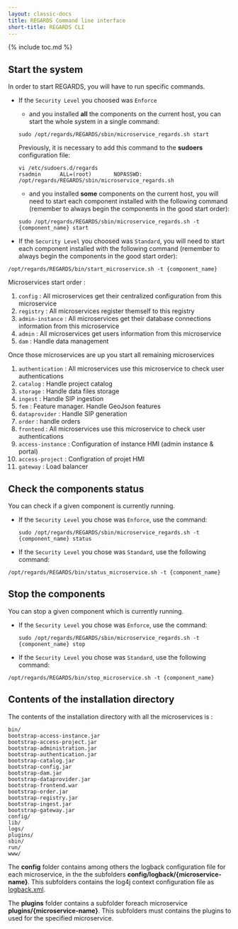 ```yaml
---
layout: classic-docs
title: REGARDS Command line interface
short-title: REGARDS CLI
---
```


{% include toc.md %}

## Start the system

In order to start REGARDS, you will have to run specific commands.

- If the `Security Level` you choosed was `Enforce`
  - and you installed **all** the components on the current host, you can start the whole system in a single command:
  ```shell
  sudo /opt/regards/REGARDS/sbin/microservice_regards.sh start
  ```

    Previously, it is necessary to add this command to the **sudoers** configuration file:
  ```shell
  vi /etc/sudoers.d/regards
  rsadmin      ALL=(root)       NOPASSWD: /opt/regards/REGARDS/sbin/microservice_regards.sh
  ```

  - and you installed **some** components on the current host, you will need to start each component installed with the following command (remember to always begin the components in the good start order):
  ```shell
  sudo /opt/regards/REGARDS/sbin/microservice_regards.sh -t {component_name} start
  ```


- If the `Security Level` you choosed was `Standard`, you will need to start each component installed with the following command (remember to always begin the components in the good start order):
```shell
/opt/regards/REGARDS/bin/start_microservice.sh -t {component_name}
```

Microservices start order :
 1. `config` : All microservices get their centralized configuration from this microservice
 2. `registry` : All microservices register themself to this registry
 3. `admin-instance` : All microservices get their database connections information from this microservice
 4. `admin` : All microservices get users information from this microservice
 5. `dam` : Handle data management
 
 Once those microservices are up you start all remaining microservices

 1. `authentication` : All microservices use this microservice to check user authentications
 2. `catalog` : Handle project catalog
 3. `storage` : Handle data files storage
 4. `ingest` : Handle SIP ingestion
 5. `fem` : Feature manager. Handle GeoJson features
 6. `dataprovider` : Handle SIP generation
 7. `order` : handle orders
 8. `frontend` : All microservices use this microservice to check user authentications
 9. `access-instance` : Configuration of instance HMI (admin instance & portal)
 10. `access-project` : Configration of projet HMI
 11. `gateway` : Load balancer
 

## Check the components status
You can check if a given component is currently running.

- If the `Security Level` you chose was `Enforce`, use the command:
  ```shell
  sudo /opt/regards/REGARDS/sbin/microservice_regards.sh -t {component_name} status
  ```

- If the `Security Level` you chose was `Standard`, use the following command:
```shell
/opt/regards/REGARDS/bin/status_microservice.sh -t {component_name}
```

## Stop the components
You can stop a given component which is currently running.

- If the `Security Level` you chose was `Enforce`, use the command:
  ```shell
  sudo /opt/regards/REGARDS/sbin/microservice_regards.sh -t {component_name} stop
  ```

- If the `Security Level` you chose was `Standard`, use the following command:
```shell
/opt/regards/REGARDS/bin/stop_microservice.sh -t {component_name}
```



## Contents of the installation directory
The contents of the installation directory with all the microservices is :
```shell
bin/
bootstrap-access-instance.jar
bootstrap-access-project.jar
bootstrap-administration.jar
bootstrap-authentication.jar
bootstrap-catalog.jar
bootstrap-config.jar
bootstrap-dam.jar
bootstrap-dataprovider.jar
bootstrap-frontend.war
bootstrap-order.jar
bootstrap-registry.jar
bootstrap-ingest.jar
bootstrap-gateway.jar
config/
lib/
logs/
plugins/
sbin/
run/
www/
```
The **config** folder contains among others the logback configuration file for each microservice, in the the subfolders **config/logback/{microservice-name}**. This subfolders contains the log4j context configuration file as [logback.xml](https://logback.qos.ch/manual/configuration.html).

The **plugins** folder contains a subfolder foreach microservice **plugins/{microservice-name}**. This subfolders must contains the plugins to used for the specified microservice.
